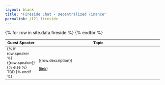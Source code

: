 ```yaml
---
layout: blank
title: "Fireside Chat - Decentralized Finance"
permalink: /f21_fireside
---
```


<table style="table-layout: fixed; font-size: 88%;">
  <thead>
      <th style="width: 20%;">Guest Speaker</th>
      <th style="width: 80%;">Topic </th>
  </thead>
  <tbody>
    {% for row in site.data.fireside %}
    <tr>
      <td> 
        {% if row.speaker %} 
          {{row.speaker}}
        {% else %}
          TBD
        {% endif %}
      </td>
      <td>
        <p>
        {{row.description}}
        </p>
        [<a target="_parent" href="{{row.link}}" style="text-decoration: underline;">link</a>]
      </td>
    </tr>
    {% endfor %}
  </tbody>
</table>

